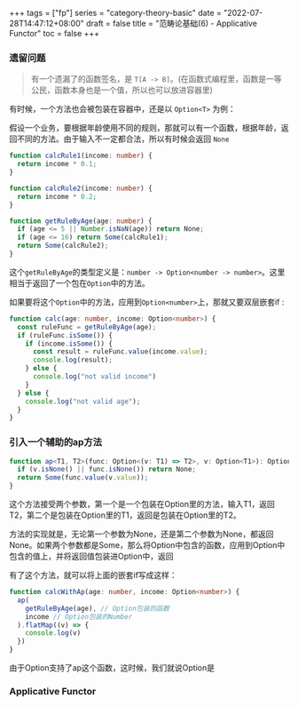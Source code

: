 +++
tags = ["fp"]
series = "category-theory-basic"
date = "2022-07-28T14:47:12+08:00"
draft = false
title = "范畴论基础(6) - Applicative Functor"
toc = false
+++

### 遗留问题

> 有一个遗漏了的函数签名，是 `T[A -> B]`。(在函数式编程里，函数是一等公民，函数本身也是一个值，所以也可以放进容器里)

有时候，一个方法也会被包装在容器中，还是以 `Option<T>` 为例：

假设一个业务，要根据年龄使用不同的规则，那就可以有一个函数，根据年龄，返回不同的方法。由于输入不一定都合法，所以有时候会返回 `None`

```typescript
function calcRule1(income: number) {
  return income * 0.1;
}

function calcRule2(income: number) {
  return income * 0.2;
}

function getRuleByAge(age: number) {
  if (age <= 5 || Number.isNaN(age)) return None;
  if (age <= 16) return Some(calcRule1);
  return Some(calcRule2);
}
```

这个`getRuleByAge`的类型定义是：`number -> Option<number -> number>`。这里相当于返回了一个包在`Option`中的方法。

如果要将这个`Option`中的方法，应用到`Option<number>`上，那就又要双层嵌套if :

```typescript
function calc(age: number, income: Option<number>) {
  const ruleFunc = getRuleByAge(age);
  if (ruleFunc.isSome()) {
    if (income.isSome()) {
      const result = ruleFunc.value(income.value);
      console.log(result);
    } else {
      console.log("not valid income")
    }
  } else {
    console.log("not valid age");
  }
}
```

### 引入一个辅助的ap方法

```typescript
function ap<T1, T2>(func: Option<(v: T1) => T2>, v: Option<T1>): Option<T2> {
  if (v.isNone() || func.isNone()) return None;
  return Some(func.value(v.value));
}
```

这个方法接受两个参数，第一个是一个包装在Option里的方法，输入T1，返回T2，第二个是包装在Option里的T1，返回是包装在Option里的T2。

方法的实现就是，无论第一个参数为None，还是第二个参数为None，都返回None。如果两个参数都是Some，那么将Option中包含的函数，应用到Option中包含的值上，并将返回值包装进Option中，返回

有了这个方法，就可以将上面的嵌套if写成这样：

```typescript
function calcWithAp(age: number, income: Option<number>) {
  ap(
    getRuleByAge(age), // Option包装的函数
    income // Option包装的Number
  ).flatMap((v) => {
    console.log(v)
  })
}
```

由于Option支持了ap这个函数，这时候，我们就说Option是

### Applicative Functor